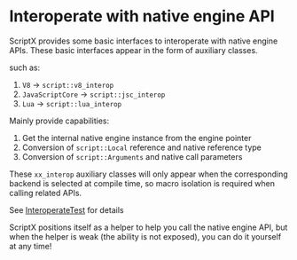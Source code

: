 # Interoperate with native engine API

ScriptX provides some basic interfaces to interoperate with native engine APIs.
These basic interfaces appear in the form of auxiliary classes.

such as:
1. `V8` -> `script::v8_interop`
1. `JavaScriptCore` -> `script::jsc_interop`
1. `Lua` -> `script::lua_interop`

Mainly provide capabilities:
1. Get the internal native engine instance from the engine pointer
2. Conversion of `script::Local` reference and native reference type
3. Conversion of `script::Arguments` and native call parameters

These `xx_interop` auxiliary classes will only appear when the corresponding backend is selected at compile time, so macro isolation is required when calling related APIs.

See [InteroperateTest](../../test/src/InteroperateTest.cc) for details

ScriptX positions itself as a helper to help you call the native engine API, but when the helper is weak (the ability is not exposed), you can do it yourself at any time!